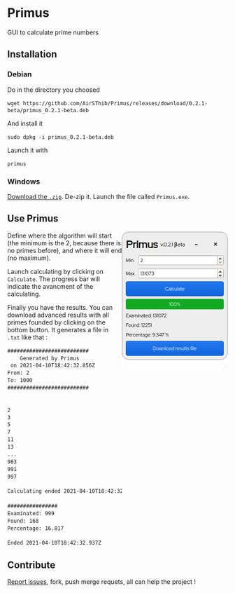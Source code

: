 # Primus
GUI to calculate prime numbers

## Installation

### Debian

Do in the directory you choosed
```shell
wget https://github.com/AirSThib/Primus/releases/download/0.2.1-beta/primus_0.2.1-beta.deb
```

And install it
```shell
sudo dpkg -i primus_0.2.1-beta.deb
```

Launch it with
```shell
primus
```

### Windows

[Download the `.zip`](https://github.com/AirSThib/Primus/releases/download/0.2.1-beta/Primus-mingw32.zip). De-zip it. Launch the file called `Primus.exe`.

## Use Primus

<img align="right" width="auto" src="https://github.com/AirSThib/Primus/raw/main/screenshots/primus_0.2.1-beta.png" alt="Screenshot of the 0.2.1 beta version" />

Define where the algorithm will start (the minimum is the 2, because there is no primes before), and where it will end (no maximum).

Launch calculating by clicking on `Calculate`. The progress bar will indicate the avancment of the calculating.

Finally you have the results. You can download advanced results with all primes founded by clicking on the bottom button. It generates a file in `.txt` like that :
```txt
##########################
    Generated by Primus
 on 2021-04-10T18:42:32.856Z
From: 2
To: 1000
##########################


2
3
5
7
11
13
...
983
991
997

Calculating ended 2021-04-10T18:42:32.923Z

################
Examinated: 999
Found: 168
Percentage: 16.817

Ended 2021-04-10T18:42:32.937Z
```

## Contribute

[Report issues](https://github.com/AirSThib/Primus/issues), fork, push merge requets, all can help the project !
